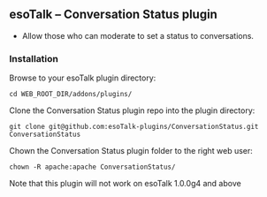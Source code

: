 ## esoTalk – Conversation Status plugin

- Allow those who can moderate to set a status to conversations.

### Installation

Browse to your esoTalk plugin directory:
```
cd WEB_ROOT_DIR/addons/plugins/
```

Clone the Conversation Status plugin repo into the plugin directory:
```
git clone git@github.com:esoTalk-plugins/ConversationStatus.git ConversationStatus
```

Chown the Conversation Status plugin folder to the right web user:
```
chown -R apache:apache ConversationStatus/
```

Note that this plugin will not work on esoTalk 1.0.0g4 and above

